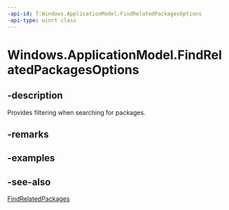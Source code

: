 ```yaml
---
-api-id: T:Windows.ApplicationModel.FindRelatedPackagesOptions
-api-type: winrt class
---
```


# Windows.ApplicationModel.FindRelatedPackagesOptions

<!--
public sealed class FindRelatedPackagesOptions
-->

## -description

Provides filtering when searching for packages.

## -remarks

## -examples

## -see-also

[FindRelatedPackages](package_findrelatedpackages_1584363112.md)
